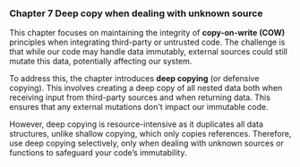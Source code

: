 
### Chapter 7 Deep copy when dealing with unknown source

This chapter focuses on maintaining the integrity of **copy-on-write (COW)** principles when integrating third-party or untrusted code. The challenge is that while our code may handle data immutably, external sources could still mutate this data, potentially affecting our system.

To address this, the chapter introduces **deep copying** (or defensive copying). This involves creating a deep copy of all nested data both when receiving input from third-party sources and when returning data. This ensures that any external mutations don't impact our immutable code.

However, deep copying is resource-intensive as it duplicates all data structures, unlike shallow copying, which only copies references. Therefore, use deep copying selectively, only when dealing with unknown sources or functions to safeguard your code’s immutability.


